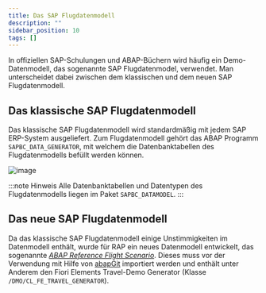 ```yaml
---
title: Das SAP Flugdatenmodell
description: ""
sidebar_position: 10
tags: []
---
```


In offiziellen SAP-Schulungen und ABAP-Büchern wird häufig ein Demo-Datenmodell, das sogenannte SAP Flugdatenmodel, verwendet. Man unterscheidet dabei zwischen dem klassischen und dem neuen SAP Flugdatenmodell.

## Das klassische SAP Flugdatenmodell

Das klassische SAP Flugdatenmodell wird standardmäßig mit jedem SAP ERP-System ausgeliefert. Zum Flugdatenmodell gehört das ABAP Programm `SAPBC_DATA_GENERATOR`, mit welchem die Datenbanktabellen des Flugdatenmodells befüllt werden können.

![image](https://user-images.githubusercontent.com/47243617/210216059-0c9f78e9-3231-418a-b83a-7ca01c6f1608.png)

:::note Hinweis
Alle Datenbanktabellen und Datentypen des Flugdatenmodells liegen im Paket `SAPBC_DATAMODEL`.
:::

## Das neue SAP Flugdatenmodell

Da das klassische SAP Flugdatenmodell einige Unstimmigkeiten im Datenmodell enthält, wurde für RAP ein neues Datenmodell entwickelt, das sogenannte _[ABAP Reference Flight Scenario](https://help.sap.com/docs/ABAP_PLATFORM_2021/fc4c71aa50014fd1b43721701471913d/a9d7c7c140a0408dbc5966c52d156b49.html?locale=en-US)_. Dieses muss vor der Verwendung mit Hilfe von [abapGit](https://abapgit.org/) importiert werden und enthält unter Anderem den Fiori Elements Travel-Demo Generator (Klasse `/DMO/CL_FE_TRAVEL_GENERATOR`).
